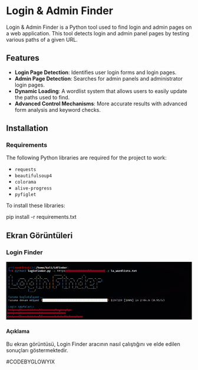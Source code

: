 # Login & Admin Finder

Login & Admin Finder is a Python tool used to find login and admin pages on a web application. This tool detects login and admin panel pages by testing various paths of a given URL.

## Features

- **Login Page Detection**: Identifies user login forms and login pages.
- **Admin Page Detection**: Searches for admin panels and administrator login pages.
- **Dynamic Loading**: A wordlist system that allows users to easily update the paths used to find.
- **Advanced Control Mechanisms**: More accurate results with advanced form analysis and keyword checks.

## Installation

### Requirements

The following Python libraries are required for the project to work:

- `requests`
- `beautifulsoup4`
- `colorama`
- `alive-progress`
- `pyfiglet`

To install these libraries:


pip install -r requirements.txt


## Ekran Görüntüleri

### Login Finder

![Login Finder](https://raw.githubusercontent.com/glowyix/lafinder/main/Usage-Images/loginfinder.PNG)

#### Açıklama

Bu ekran görüntüsü, Login Finder aracının nasıl çalıştığını ve elde edilen sonuçları göstermektedir.

































































































#CODEBYGLOWYIX
